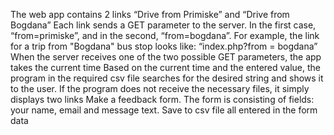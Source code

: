 The web app contains 2 links “Drive from Primiske” and “Drive from Bogdana”
Each link sends a GET parameter to the server. In the first case, “from=primiske”, and in the second, “from=bogdana”. For example, the link for a trip from "Bogdana" bus stop looks like: “index.php?from = bogdana”
When the server receives one of the two possible GET parameters, the app takes the current time
Based on the current time and the entered value, the program in the required csv file searches for the desired string and shows it to the user.
If the program does not receive the necessary files, it simply displays two links
Make a feedback form. The form is consisting of fields: your name, email and message text. Save to csv file all entered in the form data
